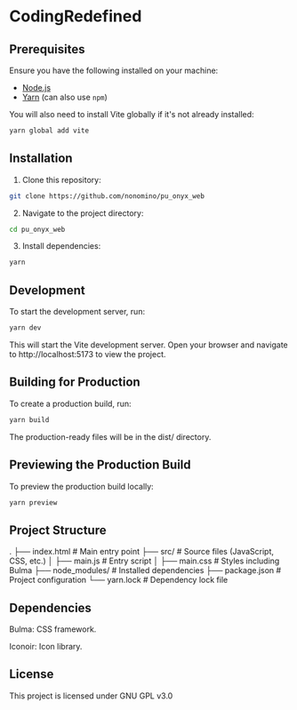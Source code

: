 # CodingRedefined

## Prerequisites

Ensure you have the following installed on your machine:
- [Node.js](https://nodejs.org/)
- [Yarn](https://yarnpkg.com/) (can also use `npm`)

You will also need to install Vite globally if it's not already installed:

```bash
yarn global add vite
```

## Installation

1. Clone this repository:

```bash
git clone https://github.com/nonomino/pu_onyx_web
```

2. Navigate to the project directory:

```bash
cd pu_onyx_web
```

3. Install dependencies:

```bash
yarn
```

## Development

To start the development server, run:

```bash
yarn dev
```

This will start the Vite development server. Open your browser and navigate to http://localhost:5173 to view the project.

## Building for Production

To create a production build, run:

```bash
yarn build
```

The production-ready files will be in the dist/ directory.

## Previewing the Production Build

To preview the production build locally:

```bash
yarn preview
```

## Project Structure

.
├── index.html       # Main entry point
├── src/             # Source files (JavaScript, CSS, etc.)
│   ├── main.js      # Entry script
│   ├── main.css     # Styles including Bulma
├── node_modules/    # Installed dependencies
├── package.json     # Project configuration
└── yarn.lock        # Dependency lock file

## Dependencies

Bulma: CSS framework.

Iconoir: Icon library.

## License

This project is licensed under GNU GPL v3.0
